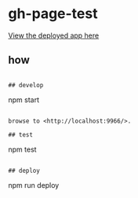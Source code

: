 
# gh-page-test

[View the deployed app here](https://katiewright26.github.io/gh-page-test/)

## how

```

## develop

```
npm start
```

browse to <http://localhost:9966/>.

## test

```
npm test
```

## deploy

```
npm run deploy
```
